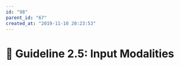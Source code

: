 ```yaml
---
id: "98"
parent_id: "67"
created_at: "2019-11-10 20:23:53"
---
```


# 📜 Guideline 2.5: Input Modalities
